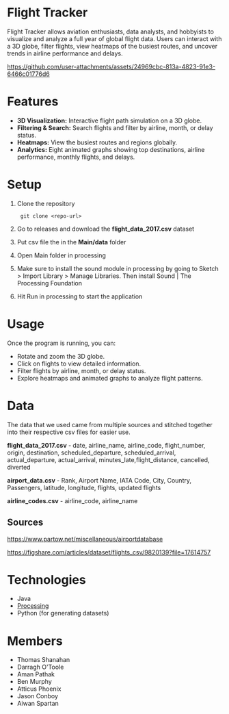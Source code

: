 # Flight Tracker
Flight Tracker allows aviation enthusiasts, data analysts, and hobbyists to visualize and analyze a full year of global flight data. Users can interact with a 3D globe, filter flights, view heatmaps of the busiest routes, and uncover trends in airline performance and delays.



https://github.com/user-attachments/assets/24969cbc-813a-4823-91e3-6466c01776d6



# Features
- **3D Visualization:** Interactive flight path simulation on a 3D globe.
- **Filtering & Search:** Search flights and filter by airline, month, or delay status.
- **Heatmaps:** View the busiest routes and regions globally.
- **Analytics:** Eight animated graphs showing top destinations, airline performance, monthly flights, and delays.

# Setup

1. Clone the repository
    
        git clone <repo-url>

2. Go to releases and download the **flight_data_2017.csv** dataset
3. Put csv file the in the **Main/data** folder
4. Open Main folder in processing
5. Make sure to install the sound module in processing by going to Sketch > Import Library > Manage Libraries. Then install Sound | The Processing Foundation
6. Hit Run in processing to start the application

# Usage

Once the program is running, you can:
- Rotate and zoom the 3D globe.
- Click on flights to view detailed information.
- Filter flights by airline, month, or delay status.
- Explore heatmaps and animated graphs to analyze flight patterns.

# Data
The data that we used came from multiple sources and stitched together into their respective csv files for easier use.

**flight_data_2017.csv** - date, airline_name, airline_code, flight_number, origin, destination, scheduled_departure, scheduled_arrival, actual_departure, actual_arrival, minutes_late,flight_distance, cancelled, diverted

**airport_data.csv** - Rank, Airport Name, IATA Code, City, Country, Passengers, latitude, longitude, flights, updated flights

**airline_codes.csv** - airline_code, airline_name

## Sources
https://www.partow.net/miscellaneous/airportdatabase

https://figshare.com/articles/dataset/flights_csv/9820139?file=17614757


# Technologies
- Java
- [Processing](https://processing.org)
- Python (for generating datasets)

# Members
 - Thomas Shanahan
 - Darragh O'Toole
 - Aman Pathak
 - Ben Murphy
 - Atticus Phoenix
 - Jason Conboy
 - Aiwan Spartan


